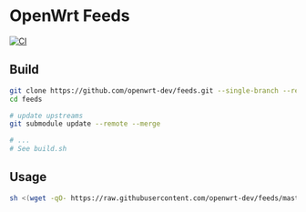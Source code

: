 # OpenWrt Feeds

[![CI](https://github.com/openwrt-dev/feeds/actions/workflows/ci.yml/badge.svg?branch=master)](https://github.com/openwrt-dev/feeds)

## Build

```sh
git clone https://github.com/openwrt-dev/feeds.git --single-branch --recurse-submodules -j$(nproc)
cd feeds

# update upstreams
git submodule update --remote --merge

# ...
# See build.sh
```

## Usage

```sh
sh <(wget -qO- https://raw.githubusercontent.com/openwrt-dev/feeds/master/add-feeds.sh)
```
